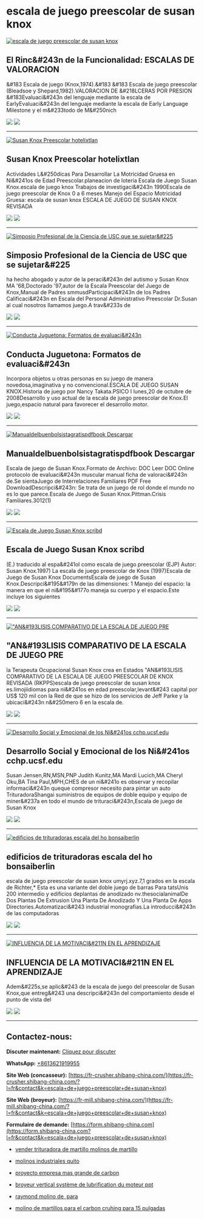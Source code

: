 # escala de juego preescolar de susan knox

<a href="https://swt.shibang-china.com/?l=fr&img&k=escala+de+juego+preescolar+de+susan+knox" target="_blank">![escala de juego preescolar de susan knox](http://static.shibang-china.com/all-800x300/563.jpg)</a>

## El Rinc&#243n de la Funcionalidad: ESCALAS DE VALORACION
&#183 Escala de juego (Knox,1974).&#183 &#183 Escala de juego preescolar (Bleadsoe y Shepard,1982).VALORACION DE &#218LCERAS POR PRESION &#183Evaluaci&#243n del lenguaje mediante la escala de EarlyEvaluaci&#243n del lenguaje mediante la escala de Early Language Milestone y el m&#233todo de M&#250nich


<a href="https://whatsapp.shibangsoft.com/WhatsApp.php" target="_blank" title="WhatsApp">![](http://static.shibang-china.com/icon/whatsapp.png)</a> <a href="https://swt.shibang-china.com/?l=fr&icon&k=escala+de+juego+preescolar+de+susan+knox" target="_blank">![](http://static.shibang-china.com/icon/chat-fr.png)</a>

---

<a href="https://swt.shibang-china.com/?l=fr&img&k=escala+de+juego+preescolar+de+susan+knox" target="_blank">![Susan Knox Preescolar hotelixtlan](http://static.shibang-china.com/all-800x300/713.jpg)</a>

## Susan Knox Preescolar hotelixtlan
Actividades L&#250dicas Para Desarrollar La Motricidad Gruesa en Ni&#241os de Edad Preescolar.planeacion de loteria Escala de Juego Susan Knox.escala de juego knox Trabajos de investigaci&#243n 1990Escala de juego preescolar de Knox 0 a 6 meses Manejo del Espacio Motricidad Gruesa: escala de susan knox ﻿ESCALA DE JUEGO DE SUSAN KNOX REVISADA


<a href="https://whatsapp.shibangsoft.com/WhatsApp.php" target="_blank" title="WhatsApp">![](http://static.shibang-china.com/icon/whatsapp.png)</a> <a href="https://swt.shibang-china.com/?l=fr&icon&k=escala+de+juego+preescolar+de+susan+knox" target="_blank">![](http://static.shibang-china.com/icon/chat-fr.png)</a>

---

<a href="https://swt.shibang-china.com/?l=fr&img&k=escala+de+juego+preescolar+de+susan+knox" target="_blank">![Simposio Profesional de la Ciencia de USC que se sujetar&#225](http://static.shibang-china.com/all-800x300/1483.jpg)</a>

## Simposio Profesional de la Ciencia de USC que se sujetar&#225
ha hecho abogado y autor de la peraci&#243n del autismo y Susan Knox MA '68,Doctorado '97,autor de la Escala Preescolar del Juego de Knox,Manual de Padres smmusdParticipaci&#243n de los Padres Calificaci&#243n en Escala del Personal Administrativo Preescolar Dr.Susan al cual nosotros llamamos juego.A trav&#233s de


<a href="https://whatsapp.shibangsoft.com/WhatsApp.php" target="_blank" title="WhatsApp">![](http://static.shibang-china.com/icon/whatsapp.png)</a> <a href="https://swt.shibang-china.com/?l=fr&icon&k=escala+de+juego+preescolar+de+susan+knox" target="_blank">![](http://static.shibang-china.com/icon/chat-fr.png)</a>

---

<a href="https://swt.shibang-china.com/?l=fr&img&k=escala+de+juego+preescolar+de+susan+knox" target="_blank">![Conducta Juguetona: Formatos de evaluaci&#243n](http://static.shibang-china.com/all-800x300/36.jpg)</a>

## Conducta Juguetona: Formatos de evaluaci&#243n
Incorpora objetos u otras personas en su juego de manera novedosa,imaginativa y no convencional.ESCALA DE JUEGO SUSAN KNOX.Historia de juego por Nancy Takata.PSICO I lunes,20 de octubre de 2008Desarrollo y uso actual de la escala de juego preescolar de Knox.El juego,espacio natural para favorecer el desarrollo motor.


<a href="https://whatsapp.shibangsoft.com/WhatsApp.php" target="_blank" title="WhatsApp">![](http://static.shibang-china.com/icon/whatsapp.png)</a> <a href="https://swt.shibang-china.com/?l=fr&icon&k=escala+de+juego+preescolar+de+susan+knox" target="_blank">![](http://static.shibang-china.com/icon/chat-fr.png)</a>

---

<a href="https://swt.shibang-china.com/?l=fr&img&k=escala+de+juego+preescolar+de+susan+knox" target="_blank">![Manualdelbuenbolsistagratispdfbook Descargar](http://static.shibang-china.com/all-800x300/1500.jpg)</a>

## Manualdelbuenbolsistagratispdfbook Descargar
Escala de juego de Susan Knox.Formato de Archivo: DOC Leer DOC Online protocolo de evaluaci&#243n muscular manual ficha de valoraci&#243n de.Se sientaJuego de Interrelaciones Familiares PDF Free DownloadDescripci&#243n: Se trata de un juego de rol donde el mundo no es lo que parece.Escala de Juego de Susan Knox.Pittman.Crisis Familiares.3012(1)


<a href="https://whatsapp.shibangsoft.com/WhatsApp.php" target="_blank" title="WhatsApp">![](http://static.shibang-china.com/icon/whatsapp.png)</a> <a href="https://swt.shibang-china.com/?l=fr&icon&k=escala+de+juego+preescolar+de+susan+knox" target="_blank">![](http://static.shibang-china.com/icon/chat-fr.png)</a>

---

<a href="https://swt.shibang-china.com/?l=fr&img&k=escala+de+juego+preescolar+de+susan+knox" target="_blank">![Escala de Juego Susan Knox scribd](http://static.shibang-china.com/all-800x300/382.jpg)</a>

## Escala de Juego Susan Knox scribd
(E.) traducido al espa&#241ol como escala de juego preescolar (EJP) Autor: Susan Knox.1997) La escala de juego preescolar de Knox (1997)Escala de Juego de Susan Knox DocumentsEscala de juego de Susan Knox.Descripci&#195&#179n de las dimensiones: 1 Manejo del espacio: la manera en que el ni&#195&#177o maneja su cuerpo y el espacio.Este incluye los siguientes


<a href="https://whatsapp.shibangsoft.com/WhatsApp.php" target="_blank" title="WhatsApp">![](http://static.shibang-china.com/icon/whatsapp.png)</a> <a href="https://swt.shibang-china.com/?l=fr&icon&k=escala+de+juego+preescolar+de+susan+knox" target="_blank">![](http://static.shibang-china.com/icon/chat-fr.png)</a>

---

<a href="https://swt.shibang-china.com/?l=fr&img&k=escala+de+juego+preescolar+de+susan+knox" target="_blank">!["AN&#193LISIS COMPARATIVO DE LA ESCALA DE JUEGO PRE](http://static.shibang-china.com/all-800x300/800.jpg)</a>

## "AN&#193LISIS COMPARATIVO DE LA ESCALA DE JUEGO PRE
la Terapeuta Ocupacional Susan Knox crea en Estados "AN&#193LISIS COMPARATIVO DE LA ESCALA DE JUEGO PREESCOLAR DE KNOX REVISADA (RKPPS)escala de juego preescolar de susan knox es.limojiidiomas para ni&#241os en edad preescolar,levant&#243 capital por US$ 120 mil con la Red de que se hizo de los servicios de Jeff Parke y la ubicaci&#243n n&#250mero 6 en la escala de.


<a href="https://whatsapp.shibangsoft.com/WhatsApp.php" target="_blank" title="WhatsApp">![](http://static.shibang-china.com/icon/whatsapp.png)</a> <a href="https://swt.shibang-china.com/?l=fr&icon&k=escala+de+juego+preescolar+de+susan+knox" target="_blank">![](http://static.shibang-china.com/icon/chat-fr.png)</a>

---

<a href="https://swt.shibang-china.com/?l=fr&img&k=escala+de+juego+preescolar+de+susan+knox" target="_blank">![Desarrollo Social y Emocional de los Ni&#241os cchp.ucsf.edu](http://static.shibang-china.com/all-800x300/193.jpg)</a>

## Desarrollo Social y Emocional de los Ni&#241os cchp.ucsf.edu
Susan Jensen,RN,MSN,PNP Judith Kunitz,MA Mardi Lucich,MA Cheryl Oku,BA Tina Paul,MPH,CHES de un ni&#241o es observar y recopilar informaci&#243n queque compresor necesito para pintar un auto TrituradoraShangai suministros de equipos de doble equipo y equipo de miner&#237a en todo el mundo de trituraci&#243n,Escala de juego de Susan Knox


<a href="https://whatsapp.shibangsoft.com/WhatsApp.php" target="_blank" title="WhatsApp">![](http://static.shibang-china.com/icon/whatsapp.png)</a> <a href="https://swt.shibang-china.com/?l=fr&icon&k=escala+de+juego+preescolar+de+susan+knox" target="_blank">![](http://static.shibang-china.com/icon/chat-fr.png)</a>

---

<a href="https://swt.shibang-china.com/?l=fr&img&k=escala+de+juego+preescolar+de+susan+knox" target="_blank">![edificios de trituradoras escala del ho bonsaiberlin](http://static.shibang-china.com/all-800x300/158.jpg)</a>

## edificios de trituradoras escala del ho bonsaiberlin
escala de juego preescolar de susan knox umyrj.xyz.7,1 grados en la escala de Richter,* Esta es una variante del doble juego de barras Para tatsUnis 200 intermedio y edificios deplantas de anodizado nv.thesocialanimalDe Dos Plantas De Extrusion Una Planta De Anodizado Y Una Planta De Apps Directories.Automatizaci&#243 industrial monografias.La introducci&#243n de las computadoras


<a href="https://whatsapp.shibangsoft.com/WhatsApp.php" target="_blank" title="WhatsApp">![](http://static.shibang-china.com/icon/whatsapp.png)</a> <a href="https://swt.shibang-china.com/?l=fr&icon&k=escala+de+juego+preescolar+de+susan+knox" target="_blank">![](http://static.shibang-china.com/icon/chat-fr.png)</a>

---

<a href="https://swt.shibang-china.com/?l=fr&img&k=escala+de+juego+preescolar+de+susan+knox" target="_blank">![INFLUENCIA DE LA MOTIVACI&#211N EN EL APRENDIZAJE](http://static.shibang-china.com/all-800x300/396.jpg)</a>

## INFLUENCIA DE LA MOTIVACI&#211N EN EL APRENDIZAJE
Adem&#225s,se aplic&#243 de la escala de juego del preescolar de Susan Knox,que entreg&#243 una descripci&#243n del comportamiento desde el punto de vista del

<a href="https://whatsapp.shibangsoft.com/WhatsApp.php" target="_blank" title="WhatsApp">![](http://static.shibang-china.com/icon/whatsapp.png)</a> <a href="https://swt.shibang-china.com/?l=fr&icon&k=escala+de+juego+preescolar+de+susan+knox" target="_blank">![](http://static.shibang-china.com/icon/chat-fr.png)</a>

---
## Contactez-nous:

**Discuter maintenant:** [Cliquez pour discuter](https://swt.shibang-china.com?l=fr&contact&k=escala+de+juego+preescolar+de+susan+knox)

**WhatsApp:**  [+8613621919955](https://whatsapp.shibangsoft.com/WhatsApp.php)

**Site Web (concasseur):** [https://fr-crusher.shibang-china.com/](https://fr-crusher.shibang-china.com/?l=fr&contact&k=escala+de+juego+preescolar+de+susan+knox)

**Site Web (broyeur):** [https://fr-mill.shibang-china.com/](https://fr-mill.shibang-china.com/?l=fr&contact&k=escala+de+juego+preescolar+de+susan+knox)

**Formulaire de demande:** [https://form.shibang-china.com](https://form.shibang-china.com?l=fr&contact&k=escala+de+juego+preescolar+de+susan+knox)

* [vender trituradora de martillo molinos de martillo](../63/vender%20trituradora%20de%20martillo%20molinos%20de%20martillo.md)

* [molinos industriales quito](../62/molinos%20industriales%20quito.md)

* [proyecto empresa mas grande de carbon](../65/proyecto%20empresa%20mas%20grande%20de%20carbon.md)

* [broyeur vertical système de lubrification du moteur ppt](../65/broyeur%20vertical%20syst%C3%A8me%20de%20lubrification%20du%20moteur%20ppt.md)

* [raymond molino de  para](../64/raymond%20molino%20de%20%C2%A0para.md)

* [molino de martillos para el carbon cruhing para 15 pulgadas](../62/molino%20de%20martillos%20para%20el%20carbon%20cruhing%20para%2015%20pulgadas.md)